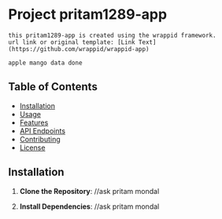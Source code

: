 # Project pritam1289-app 
    this pritam1289-app is created using the wrappid framework.
    url link or original template: [Link Text](https://github.com/wrappid/wrappid-app)

    apple mango data done

## Table of Contents

- [Installation](#installation)
- [Usage](#usage)
- [Features](#features)
- [API Endpoints](#api-endpoints)
- [Contributing](#contributing)
- [License](#license)

## Installation

1. **Clone the Repository**:
//ask pritam mondal

2. **Install Dependencies**:
//ask pritam mondal



